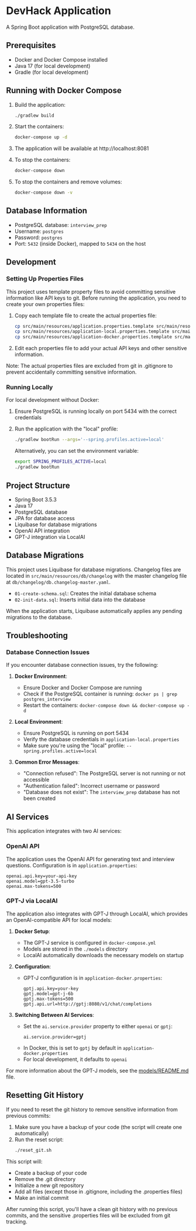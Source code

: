 # DevHack Application

A Spring Boot application with PostgreSQL database.

## Prerequisites

- Docker and Docker Compose installed
- Java 17 (for local development)
- Gradle (for local development)

## Running with Docker Compose

1. Build the application:
   ```bash
   ./gradlew build
   ```

2. Start the containers:
   ```bash
   docker-compose up -d
   ```

3. The application will be available at http://localhost:8081

4. To stop the containers:
   ```bash
   docker-compose down
   ```

5. To stop the containers and remove volumes:
   ```bash
   docker-compose down -v
   ```

## Database Information

- PostgreSQL database: `interview_prep`
- Username: `postgres`
- Password: `postgres`
- Port: `5432` (inside Docker), mapped to `5434` on the host

## Development

### Setting Up Properties Files

This project uses template property files to avoid committing sensitive information like API keys to git.
Before running the application, you need to create your own properties files:

1. Copy each template file to create the actual properties file:
   ```bash
   cp src/main/resources/application.properties.template src/main/resources/application.properties
   cp src/main/resources/application-local.properties.template src/main/resources/application-local.properties
   cp src/main/resources/application-docker.properties.template src/main/resources/application-docker.properties
   ```

2. Edit each properties file to add your actual API keys and other sensitive information.

Note: The actual properties files are excluded from git in .gitignore to prevent accidentally committing sensitive information.

### Running Locally

For local development without Docker:

1. Ensure PostgreSQL is running locally on port 5434 with the correct credentials
2. Run the application with the "local" profile:
   ```bash
   ./gradlew bootRun --args='--spring.profiles.active=local'
   ```

   Alternatively, you can set the environment variable:
   ```bash
   export SPRING_PROFILES_ACTIVE=local
   ./gradlew bootRun
   ```

## Project Structure

- Spring Boot 3.5.3
- Java 17
- PostgreSQL database
- JPA for database access
- Liquibase for database migrations
- OpenAI API integration
- GPT-J integration via LocalAI

## Database Migrations

This project uses Liquibase for database migrations. Changelog files are located in `src/main/resources/db/changelog` with the master changelog file at `db/changelog/db.changelog-master.yaml`.

- `01-create-schema.sql`: Creates the initial database schema
- `02-init-data.sql`: Inserts initial data into the database

When the application starts, Liquibase automatically applies any pending migrations to the database.

## Troubleshooting

### Database Connection Issues

If you encounter database connection issues, try the following:

1. **Docker Environment**:
   - Ensure Docker and Docker Compose are running
   - Check if the PostgreSQL container is running: `docker ps | grep postgres_interview`
   - Restart the containers: `docker-compose down && docker-compose up -d`

2. **Local Environment**:
   - Ensure PostgreSQL is running on port 5434
   - Verify the database credentials in `application-local.properties`
   - Make sure you're using the "local" profile: `--spring.profiles.active=local`

3. **Common Error Messages**:
   - "Connection refused": The PostgreSQL server is not running or not accessible
   - "Authentication failed": Incorrect username or password
   - "Database does not exist": The `interview_prep` database has not been created

## AI Services

This application integrates with two AI services:

### OpenAI API

The application uses the OpenAI API for generating text and interview questions. Configuration is in `application.properties`:

```properties
openai.api.key=your-api-key
openai.model=gpt-3.5-turbo
openai.max-tokens=500
```

### GPT-J via LocalAI

The application also integrates with GPT-J through LocalAI, which provides an OpenAI-compatible API for local models:

1. **Docker Setup**:
   - The GPT-J service is configured in `docker-compose.yml`
   - Models are stored in the `./models` directory
   - LocalAI automatically downloads the necessary models on startup

2. **Configuration**:
   - GPT-J configuration is in `application-docker.properties`:
     ```properties
     gptj.api.key=your-key
     gptj.model=gpt-j-6b
     gptj.max-tokens=500
     gptj.api.url=http://gptj:8080/v1/chat/completions
     ```

3. **Switching Between AI Services**:
   - Set the `ai.service.provider` property to either `openai` or `gptj`:
     ```properties
     ai.service.provider=gptj
     ```
   - In Docker, this is set to `gptj` by default in `application-docker.properties`
   - For local development, it defaults to `openai`

For more information about the GPT-J models, see the [models/README.md](models/README.md) file.

## Resetting Git History

If you need to reset the git history to remove sensitive information from previous commits:

1. Make sure you have a backup of your code (the script will create one automatically)
2. Run the reset script:
   ```bash
   ./reset_git.sh
   ```

This script will:
- Create a backup of your code
- Remove the .git directory
- Initialize a new git repository
- Add all files (except those in .gitignore, including the .properties files)
- Make an initial commit

After running this script, you'll have a clean git history with no previous commits, and the sensitive .properties files will be excluded from git tracking.
